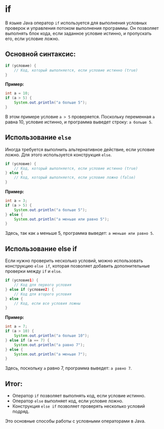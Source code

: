 # if
В языке Java оператор `if` используется для выполнения условных проверок и управления потоком выполнения программы. Он позволяет выполнять блок кода, если заданное условие истинно, и пропускать его, если условие ложно.

## Основной синтаксис:

```java
if (условие) {
    // Код, который выполняется, если условие истинно (true)
}
```

**Пример:**
```java
int a = 10;
if (a > 5) {
    System.out.println("a больше 5");
}
```
В этом примере условие `a > 5` проверяется. Поскольку переменная `a` равна 10, условие истинно, и программа выведет строку: `a больше 5`.

## Использование `else`

Иногда требуется выполнить альтернативное действие, если условие ложно. Для этого используется конструкция `else`.
```java
if (условие) {
    // Код, который выполняется, если условие истинно (true)
} else {
    // Код, который выполняется, если условие ложно (false)
}
```

**Пример:**
```java
int a = 3;
if (a > 5) {
    System.out.println("a больше 5");
} else {
    System.out.println("a меньше или равно 5");
}
```
Здесь, так как `a` меньше 5, программа выведет: `a меньше или равно 5`.

## Использование else if

Если нужно проверить несколько условий, можно использовать конструкцию `else if`, которая позволяет добавить дополнительные проверки между `if` и `else`.
```java
if (условие1) {
    // Код для первого условия
} else if (условие2) {
    // Код для второго условия
} else {
    // Код, если все условия ложны
}
```

**Пример:**
```java
int a = 7;
if (a > 10) {
    System.out.println("a больше 10");
} else if (a == 7) {
    System.out.println("a равно 7");
} else {
    System.out.println("a меньше 7");
}
```
Здесь, поскольку `a` равно 7, программа выведет: `a равно 7`.

## Итог:
+ Оператор `if` позволяет выполнять код, если условие истинно.
+ Оператор `else` выполняет код, если условие ложно.
+ Конструкция `else if` позволяет проверять несколько условий подряд.

Это основные способы работы с условными операторами в Java.
